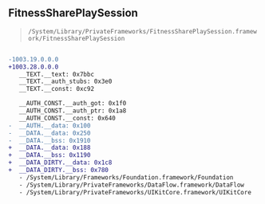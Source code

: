 ## FitnessSharePlaySession

> `/System/Library/PrivateFrameworks/FitnessSharePlaySession.framework/FitnessSharePlaySession`

```diff

-1003.19.0.0.0
+1003.28.0.0.0
   __TEXT.__text: 0x7bbc
   __TEXT.__auth_stubs: 0x3e0
   __TEXT.__const: 0xc92

   __AUTH_CONST.__auth_got: 0x1f0
   __AUTH_CONST.__auth_ptr: 0x1a8
   __AUTH_CONST.__const: 0x640
-  __AUTH.__data: 0x100
-  __DATA.__data: 0x250
-  __DATA.__bss: 0x1910
+  __DATA.__data: 0x188
+  __DATA.__bss: 0x1190
+  __DATA_DIRTY.__data: 0x1c8
+  __DATA_DIRTY.__bss: 0x780
   - /System/Library/Frameworks/Foundation.framework/Foundation
   - /System/Library/PrivateFrameworks/DataFlow.framework/DataFlow
   - /System/Library/PrivateFrameworks/UIKitCore.framework/UIKitCore

```
